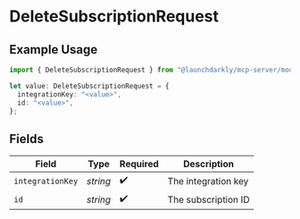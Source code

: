 # DeleteSubscriptionRequest

## Example Usage

```typescript
import { DeleteSubscriptionRequest } from "@launchdarkly/mcp-server/models/operations";

let value: DeleteSubscriptionRequest = {
  integrationKey: "<value>",
  id: "<value>",
};
```

## Fields

| Field               | Type                | Required            | Description         |
| ------------------- | ------------------- | ------------------- | ------------------- |
| `integrationKey`    | *string*            | :heavy_check_mark:  | The integration key |
| `id`                | *string*            | :heavy_check_mark:  | The subscription ID |